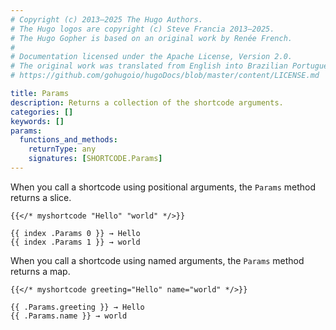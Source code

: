 ```yaml
---
# Copyright (c) 2013–2025 The Hugo Authors.
# The Hugo logos are copyright (c) Steve Francia 2013–2025.
# The Hugo Gopher is based on an original work by Renée French.
#
# Documentation licensed under the Apache License, Version 2.0.
# The original work was translated from English into Brazilian Portuguese.
# https://github.com/gohugoio/hugoDocs/blob/master/content/LICENSE.md

title: Params
description: Returns a collection of the shortcode arguments.
categories: []
keywords: []
params:
  functions_and_methods:
    returnType: any
    signatures: [SHORTCODE.Params]
---
```


When you call a shortcode using positional arguments, the `Params` method returns a slice.

```text {file="content/about.md"}
{{</* myshortcode "Hello" "world" */>}}
```

```go-html-template {file="layouts/shortcodes/myshortcode.html"}
{{ index .Params 0 }} → Hello
{{ index .Params 1 }} → world
```

When you call a shortcode using named arguments, the `Params` method returns a map.

```text {file="content/about.md"}
{{</* myshortcode greeting="Hello" name="world" */>}}
```

```go-html-template {file="layouts/shortcodes/myshortcode.html"}
{{ .Params.greeting }} → Hello
{{ .Params.name }} → world
```
